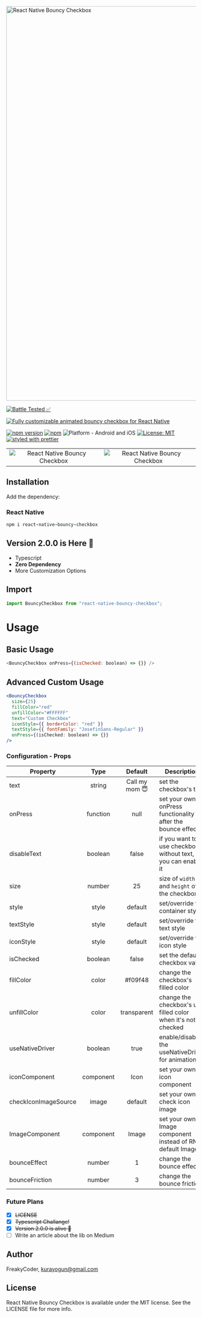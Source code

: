 <img alt="React Native Bouncy Checkbox" src="assets/logo.png" width="1050"/>

[![Battle Tested ✅](https://img.shields.io/badge/-Battle--Tested%20%E2%9C%85-03666e?style=for-the-badge)](https://github.com/WrathChaos/react-native-bouncy-checkbox)

[![Fully customizable animated bouncy checkbox for React Native](https://img.shields.io/badge/-Fully%20customizable%20animated%20bouncy%20checkbox%20for%20React%20Native-lightgrey?style=for-the-badge)](https://github.com/WrathChaos/react-native-bouncy-checkbox)

[![npm version](https://img.shields.io/npm/v/react-native-bouncy-checkbox.svg?style=for-the-badge)](https://www.npmjs.com/package/react-native-bouncy-checkbox)
[![npm](https://img.shields.io/npm/dt/react-native-bouncy-checkbox.svg?style=for-the-badge)](https://www.npmjs.com/package/react-native-bouncy-checkbox)
![Platform - Android and iOS](https://img.shields.io/badge/platform-Android%20%7C%20iOS-blue.svg?style=for-the-badge)
[![License: MIT](https://img.shields.io/badge/License-MIT-green.svg?style=for-the-badge)](https://opensource.org/licenses/MIT)
[![styled with prettier](https://img.shields.io/badge/styled_with-prettier-ff69b4.svg?style=for-the-badge)](https://github.com/prettier/prettier)

<table>
  <tr>
    <td align="center">
      <img alt="React Native Bouncy Checkbox"
        src="assets/Screenshots/react-native-bouncy-checkbox.gif" />
    </td>
    <td align="center">
      <img alt="React Native Bouncy Checkbox"
        src="assets/Screenshots/react-native-bouncy-checkbox.png" />
    </td>
   </tr>
</table>

## Installation

Add the dependency:

### React Native

```ruby
npm i react-native-bouncy-checkbox
```

## Version 2.0.0 is Here 🥳

- Typescript
- **Zero Dependency**
- More Customization Options

## Import

```js
import BouncyCheckbox from "react-native-bouncy-checkbox";
```

# Usage

## Basic Usage

```js
<BouncyCheckbox onPress={(isChecked: boolean) => {}} />
```

## Advanced Custom Usage

```jsx
<BouncyCheckbox
  size={25}
  fillColor="red"
  unfillColor="#FFFFFF"
  text="Custom Checkbox"
  iconStyle={{ borderColor: "red" }}
  textStyle={{ fontFamily: "JosefinSans-Regular" }}
  onPress={(isChecked: boolean) => {}}
/>
```

### Configuration - Props

| Property             |   Type    |    Default     | Description                                                 |
| -------------------- | :-------: | :------------: | ----------------------------------------------------------- |
| text                 |  string   | Call my mom 😇 | set the checkbox's text                                     |
| onPress              | function  |      null      | set your own onPress functionality after the bounce effect  |
| disableText          |  boolean  |     false      | if you want to use checkbox without text, you can enable it |
| size                 |  number   |       25       | size of `width` and `height` of the checkbox                |
| style                |   style   |    default     | set/override the container style                            |
| textStyle            |   style   |    default     | set/override the text style                                 |
| iconStyle            |   style   |    default     | set/override the icon style                                 |
| isChecked            |  boolean  |     false      | set the default checkbox value                              |
| fillColor            |   color   |    #f09f48     | change the checkbox's filled color                          |
| unfillColor          |   color   |  transparent   | change the checkbox's un-filled color when it's not checked |
| useNativeDriver      |  boolean  |      true      | enable/disable the useNativeDriver for animation            |
| iconComponent        | component |      Icon      | set your own icon component                                 |
| checkIconImageSource |   image   |    default     | set your own check icon image                               |
| ImageComponent       | component |     Image      | set your own Image component instead of RN's default Image  |
| bounceEffect         |  number   |       1        | change the bounce effect                                    |
| bounceFriction       |  number   |       3        | change the bounce friction                                  |

### Future Plans

- [x] ~~LICENSE~~
- [x] ~~Typescript Challange!~~
- [x] ~~Version 2.0.0 is alive 🥳~~
- [ ] Write an article about the lib on Medium

## Author

FreakyCoder, kurayogun@gmail.com

## License

React Native Bouncy Checkbox is available under the MIT license. See the LICENSE file for more info.

